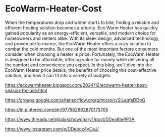 # EcoWarm-Heater-Cost

When the temperatures drop and winter starts to bite, finding a reliable and efficient heating solution becomes a priority. Eco Warm Heater has quickly gained popularity as an energy-efficient, versatile, and modern choice for homeowners and renters alike. With its sleek design, advanced technology, and proven performance, the EcoWarm Heater offers a cozy solution to combat the cold months.
But one of the most important factors consumers consider when choosing a heater is price. Fortunately, the EcoWarm Heater is designed to be affordable, offering value for money while delivering all the comfort and convenience you expect. In this blog, we’ll dive into the EcoWarm Heater price details, the benefits of choosing this cost-effective solution, and how it can fit into a variety of budgets.

https://ecowarmheater.blogspot.com/2024/12/ecowarm-heater-best-season-for-use.html

https://groups.google.com/a/tensorflow.org/g/micro/c/SILeqfsDDpQ

https://in.pinterest.com/pin/977562662870173705

https://www.threads.net/@alokchowdhary1/post/DDea8tePP3A

https://www.instagram.com/p/DDebcz4vCeJ/
